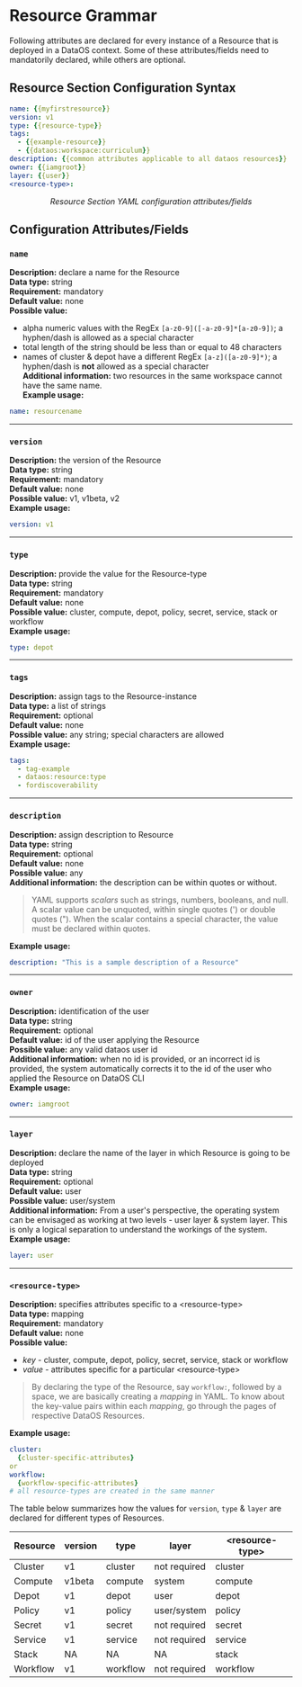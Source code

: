 # Resource Grammar

Following attributes are declared for every instance of a Resource that is deployed in a DataOS context. Some of these attributes/fields need to mandatorily declared, while others are optional.

## Resource Section Configuration Syntax

```yaml
name: {{myfirstresource}}
version: v1
type: {{resource-type}}
tags:
  - {{example-resource}}
  - {{dataos:workspace:curriculum}}
description: {{common attributes applicable to all dataos resources}}
owner: {{iamgroot}}
layer: {{user}}
<resource-type>:
```
<center><i>Resource Section YAML configuration attributes/fields</i></center>

## Configuration Attributes/Fields

### **`name`**

**Description:** declare a name for the Resource<br> 
**Data type:** string<br>
**Requirement:** mandatory<br>
**Default value:** none<br>
**Possible value:**   
  - alpha numeric values with the RegEx `[a-z0-9]([-a-z0-9]*[a-z0-9])`; a hyphen/dash is allowed as a special character  
  - total length of the string should be less than or equal to 48 characters  
  - names of cluster & depot have a different RegEx `[a-z]([a-z0-9]*)`; a hyphen/dash is **not** allowed as a special character<br>
**Additional information:** two resources in the same workspace cannot have the same name.<br>
**Example usage:**
```yaml
name: resourcename
```

---

### **`version`**

**Description:** the version of the Resource <br> 
**Data type:** string <br>
**Requirement:** mandatory <br>
**Default value:** none <br>
**Possible value:** v1, v1beta, v2<br>
**Example usage:**
```yaml
version: v1
```

---
### **`type`**

**Description:** provide the value for the Resource-type <br> 
**Data type:** string <br>
**Requirement:** mandatory <br>
**Default value:** none <br>
**Possible value:** cluster, compute, depot, policy, secret, service, stack or workflow <br>
**Example usage:**
```yaml
type: depot
```
---
### **`tags`**

**Description:** assign tags to the Resource-instance <br>
**Data type:** a list of strings <br>
**Requirement:** optional <br>
**Default value:** none <br>
**Possible value:** any string; special characters are allowed <br>
**Example usage:**
```yaml
tags: 
  - tag-example
  - dataos:resource:type
  - fordiscoverability
```
---

### **`description`**

**Description:** assign description to Resource<br>
**Data type:** string<br>
**Requirement:** optional<br>
**Default value:** none<br>
**Possible value:** any<br>
**Additional information:** the description can be within quotes or without.<br>
> YAML supports *scalars* such as strings, numbers, booleans, and null. A scalar value can be unquoted, within single quotes (') or double quotes ("). When the scalar contains a special character, the value must be declared within quotes.

**Example usage:**
```yaml
description: "This is a sample description of a Resource"  
```

---

### **`owner`**

**Description:** identification of the user <br>
**Data type:** string <br>
**Requirement:** optional <br>
**Default value:** id of the user applying the Resource<br>
**Possible value:** any valid dataos user id<br>
**Additional information:** when no id is provided, or an incorrect id is provided, the system automatically corrects it to the id of the user who applied the Resource on DataOS CLI<br>
**Example usage:**
```yaml
owner: iamgroot
```

---

### **`layer`**

**Description:** declare the name of the layer in which Resource is going to be deployed <br>
**Data type:** string <br>
**Requirement:** optional <br>
**Default value:** user <br>
**Possible value:** user/system <br>
**Additional information:** 
From a user's perspective, the operating system can be envisaged as working at two levels - user layer & system layer. This is only a logical separation to understand the workings of the system. <br>
**Example usage:** 
```yaml
layer: user
```
---

### **`<resource-type>`**

**Description:** specifies attributes specific to a \<resource-type\> <br>
**Data type:** mapping <br>
**Requirement:** mandatory <br>
**Default value:** none <br>
**Possible value:** 
- *key* - cluster, compute, depot, policy, secret, service, stack or workflow
- *value* - attributes specific for a particular \<resource-type\> <br>

> By declaring the type of the Resource, say `workflow:`, followed by a space, we are basically creating a *mapping* in YAML.
> To know about the key-value pairs within each *mapping*, go through the pages of respective DataOS Resources. 

**Example usage:**
```yaml
cluster:
  {cluster-specific-attributes}
or
workflow:
  {workflow-specific-attributes}
# all resource-types are created in the same manner
```

The table below summarizes how the values for `version`, `type` & `layer` are declared for different types of Resources.

<center>

| Resource | version | type | layer | <resource-type\> |
| --- | --- | --- | --- | --- |
| Cluster | v1 | cluster | not required | cluster |
| Compute | v1beta | compute | system | compute |
| Depot | v1 | depot | user | depot |
| Policy | v1 | policy | user/system | policy |
| Secret | v1 | secret | not required | secret |
| Service | v1 | service | not required | service |
| Stack | NA | NA | NA | stack |
| Workflow | v1 | workflow | not required | workflow |

</center>

